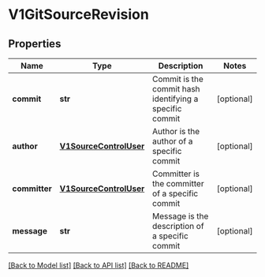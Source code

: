 # V1GitSourceRevision

## Properties
Name | Type | Description | Notes
------------ | ------------- | ------------- | -------------
**commit** | **str** | Commit is the commit hash identifying a specific commit | [optional] 
**author** | [**V1SourceControlUser**](V1SourceControlUser.md) | Author is the author of a specific commit | [optional] 
**committer** | [**V1SourceControlUser**](V1SourceControlUser.md) | Committer is the committer of a specific commit | [optional] 
**message** | **str** | Message is the description of a specific commit | [optional] 

[[Back to Model list]](../README.md#documentation-for-models) [[Back to API list]](../README.md#documentation-for-api-endpoints) [[Back to README]](../README.md)


